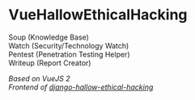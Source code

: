 # VueHallowEthicalHacking
Soup (Knowledge Base)  
Watch (Security/Technology Watch)  
Pentest (Penetration Testing Helper)  
Writeup (Report Creator)  

*Based on VueJS 2*  
*Frontend of [django-hallow-ethical-hacking](https://github.com/Ky7az/django-hallow-ethical-hacking)*
